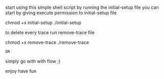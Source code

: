 start using this simple shell script by running the initial-setup file
you can start by giving execute permission to initial-setup file

chmod +x initial-setup
./initial-setup


to delete every trace run remove-trace file

chmod +x remove-trace
./remove-trace

    OR

simply go with with flow ;)

enjoy have fun

